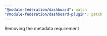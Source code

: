 ```yaml
---
"@module-federation/dashboard": patch
"@module-federation/dashboard-plugin": patch
---
```


Removing the metadata requirement
